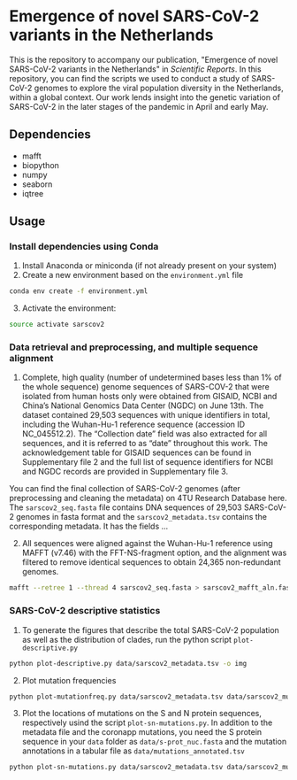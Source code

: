 # Emergence of novel SARS-CoV-2 variants in the Netherlands
This is the repository to accompany our publication, "Emergence of novel SARS-CoV-2 variants in the Netherlands" in *Scientific Reports*. In this repository, you can find the scripts we used to conduct a study of SARS-CoV-2 genomes to explore the viral population diversity in the Netherlands, within a global context. Our work lends insight into the genetic variation of SARS-CoV-2 in the later stages of the pandemic in April and early May.


## Dependencies
- mafft
- biopython
- numpy
- seaborn
- iqtree

## Usage
### Install dependencies using Conda
1. Install Anaconda or miniconda (if not already present on your system)
2. Create a new environment based on the `environment.yml` file
```bash
conda env create -f environment.yml
```
3. Activate the environment:
```bash
source activate sarscov2
```

### Data retrieval and preprocessing, and multiple sequence alignment
1. Complete, high quality (number of undetermined bases less than 1% of the whole sequence) genome sequences of SARS-COV-2 that were isolated from human hosts only were obtained from GISAID, NCBI and China’s National Genomics Data Center (NGDC) on June 13th. The dataset contained 29,503 sequences with unique identifiers in total, including the Wuhan-Hu-1 reference sequence (accession ID NC_045512.2). The “Collection date” field was also extracted for all sequences, and it is referred to as “date” throughout this work. The acknowledgement table for GISAID sequences can be found in Supplementary file 2 and the full list of sequence identifiers for NCBI and NGDC records are provided in Supplementary file 3.

You can find the final collection of SARS-CoV-2 genomes (after preprocessing and cleaning the metadata) on 4TU Research Database here. The `sarscov2_seq.fasta` file contains DNA sequences of 29,503 SARS-CoV-2 genomes in fasta format and the `sarscov2_metadata.tsv` contains the corresponding metadata. It has the fields ...

2. All sequences were aligned against the Wuhan-Hu-1 reference using MAFFT (v7.46) with the FFT-NS-fragment option, and the alignment was filtered to remove identical sequences to obtain 24,365 non-redundant genomes.
```bash
mafft --retree 1 --thread 4 sarscov2_seq.fasta > sarscov2_mafft_aln.fasta
```

### SARS-CoV-2 descriptive statistics
1. To generate the figures that describe the total SARS-CoV-2 population as well as the distribution of clades, run the python script `plot-descriptive.py` 
```bash
python plot-descriptive.py data/sarscov2_metadata.tsv -o img
```

2. Plot mutation frequencies
```bash
python plot-mutationfreq.py data/sarscov2_metadata.tsv data/sarscov2_mutations_coronapp.tsv -o img
```

3. Plot the locations of mutations on the S and N protein sequences, respectively usind the script `plot-sn-mutations.py`. In addition to the metadata file and the coronapp mutations, you need the S protein sequence in your `data` folder as `data/s-prot_nuc.fasta` and the mutation annotations in a tabular file as `data/mutations_annotated.tsv`
```bash
python plot-sn-mutations.py data/sarscov2_metadata.tsv data/sarscov2_mutations_coronapp.tsv -o img
```
